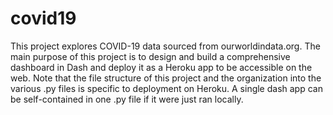 # covid19
 
This project explores COVID-19 data sourced from ourworldindata.org. The main purpose of this project is to design 
and build a comprehensive dashboard in Dash and deploy it as a Heroku app to be accessible on the web. Note that the 
file structure of this project and the organization into the various .py files is specific to deployment on Heroku. 
A single dash app can be self-contained in one .py file if it were just ran locally.